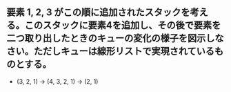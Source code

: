 ## 要素 1, 2, 3 がこの順に追加されたスタックを考える。このスタックに要素4を追加し、その後で要素を二つ取り出したときのキューの変化の様子を図示しなさい。ただしキューは線形リストで実現されているものとする。
- (3, 2, 1) -> (4, 3, 2, 1) -> (2, 1)

